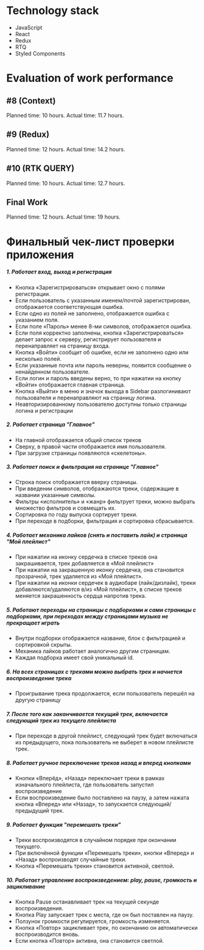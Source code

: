 # Technology stack
- JavaScript
- React
- Redux
- RTQ
- Styled Components

# Evaluation of work performance
## #8 (Context)
Planned time: 10 hours. Actual time: 11.7 hours.
## #9 (Redux)
Planned time: 12 hours. Actual time: 14.2 hours.
## #10 (RTK QUERY) 
Planned time: 10 hours. Actual time: 12.7 hours.
## Final Work
Planned time: 12 hours. Actual time: 19 hours.

# Финальный чек-лист проверки приложения
##### 1. Работает вход, выход и регистрация
-	Кнопка «Зарегистрироваться» открывает окно с полями регистрации.
-	Если пользователь с указанным именем/почтой зарегистрирован, отображается соответствующая ошибка.
-	Если одно из полей не заполнено, отображается ошибка с указанием поля.
-	Если поле «Пароль» менее 8-ми символов, отображается ошибка.
-	Если поля корректно заполнены, кнопка «Зарегистрироваться» делает запрос к серверу, регистрирует пользователя и перенаправляет на страницу входа.
-	Кнопка «Войти» сообщит об ошибке, если не заполнено одно или несколько полей.
-	Если указанные почта или пароль неверны, появится сообщение о ненайденном пользователе.
-	Если логин и пароль введены верно, то при нажатии на кнопку «Войти» отображается главная страница.
-	Кнопка «Выйти» в меню и значок выхода в Sidebar разлогинивают пользователя и перенаправляют на страницу логина.
-	Неавторизированному пользователю доступны только страницы логина и регистрации

##### 2. Работает страница "Главное"
-	На главной отображается общий список треков
-	Сверху, в правой части отображается имя пользователя.
-	При загрузке страницы появляются «скелетоны».

##### 3. Работает поиск и фильтрация на странице "Главное"
-	Строка поиск отображается вверху страницы.
-	При введении символов, отображаются треки, содержащие в названии указанные символы.
-	Фильтры «исполнитель» и «жанр» фильтрует треки, можно выбрать множество фильтров и совмещать их.
-	Сортировка по году выпуска сортирует треки.
-	При переходе в подборки, фильтрация и сортировка сбрасывается.

##### 4. Работает механика лайков (снять и поставить лайк) и страница "Мой плейлист"
-	При нажатии на иконку сердечка в списке треков она закрашивается, трек добавляется в «Мой плейлист»
-	При нажатии на закрашенную иконку сердечка, она становится прозрачной, трек удаляется из «Мой плейлист».
-	При нажатии на иконки сердечек  в аудиобаре (лайк/дизлайк), треки добавляются/удаляются в/из «Мой плейлист», в списке треков меняется закрашенность сердца напротив трека.

##### 5. Работают переходы на страницы с подборками и сами страницы с подборками, при переходах между страницами музыка не прекращает играть
-	Внутри подборки отображается название, блок с фильтрацией и сортировкой скрыты.
-	Механика лайков работает аналогично другим страницам.
-	Каждая подборка имеет свой уникальный id.

##### 6. На всех страницах с треками можно выбрать трек и начнется воспроизведение трека
-	Проигрывание трека продолжается, если пользователь перешёл на другую страницу

##### 7. После того как заканчивается текущий трек, включается следующий трек из текущего плейлиста
-	При переходе в другой плейлист, следующий трек будет включаться из предыдущего, пока пользователь не выберет в новом плейлисте трек.

##### 8. Работает ручное переключение треков назад и вперед кнопками
-	Кнопки «Вперёд», «Назад» переключает треки в рамках изначального плейлиста, где пользователь запустил воспроизведение
-	Если воспроизведение было поставлено на паузу, а затем нажата кнопка «Вперед» или «Назад», то запускается следующий/предыдущий трек.

##### 9. Работает функция "перемешать треки"
-	Треки воспроизводятся в случайном порядке при окончании текущего.
-	При включённой функции «Перемешать треки», кнопки «Вперед» и «Назад» воспроизводят случайные треки.
-	Кнопка «Перемешать треки» становится активной, светлой.

##### 10. Работает управление воспроизведением: play, pause, громкость и зацикливание
-	Кнопка Pause останавливает трек на текущей секунде воспроизведения.
-	Кнопка Play запускает трек с места, где он был поставлен на паузу.
-	Ползунок громкости регулируется, громкость изменяется.
-	Кнопка «Повтор» зацикливает трек, по окончанию он автоматически воспроизводится вновь.
-	Если кнопка «Повтор» активна, она становится светлой.


